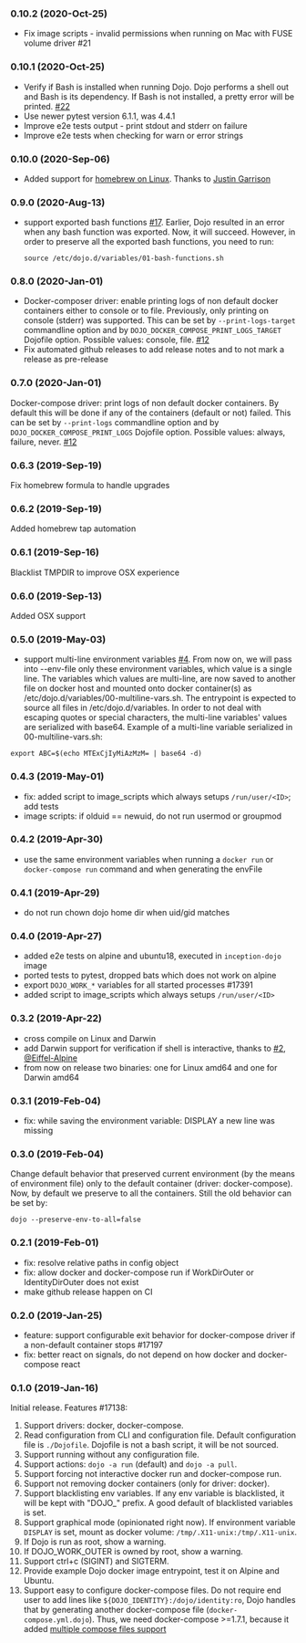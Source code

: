 ### 0.10.2 (2020-Oct-25)

* Fix image scripts - invalid permissions when running on Mac with FUSE volume driver \#21 

### 0.10.1 (2020-Oct-25)

* Verify if Bash is installed when running Dojo. Dojo performs a shell out and Bash is its dependency. If Bash is not installed, a pretty error will be printed. [#22](https://github.com/kudulab/dojo/issues/22)
* Use newer pytest version 6.1.1, was 4.4.1
* Improve e2e tests output - print stdout and stderr on failure
* Improve e2e tests when checking for warn or error strings

### 0.10.0 (2020-Sep-06)

* Added support for [homebrew on Linux](https://github.com/kudulab/dojo/pull/20). Thanks to [Justin Garrison](https://github.com/rothgar)

### 0.9.0 (2020-Aug-13)

* support exported bash functions [#17](https://github.com/kudulab/dojo/issues/17).
   Earlier, Dojo resulted in an error when any bash function was exported. Now,
   it will succeed. However, in order to preserve all the exported bash functions, you
   need to run:
   ```
   source /etc/dojo.d/variables/01-bash-functions.sh
   ```

### 0.8.0 (2020-Jan-01)

* Docker-composer driver: enable printing logs of non default docker containers either to console or to file.
 Previously, only printing on console (stderr) was supported. This can be set by `--print-logs-target`
 commandline option and by `DOJO_DOCKER_COMPOSE_PRINT_LOGS_TARGET` Dojofile option.
 Possible values: console, file. [#12](https://github.com/kudulab/dojo/issues/12)
* Fix automated github releases to add release notes and to not mark a release as pre-release

### 0.7.0 (2020-Jan-01)

Docker-compose driver: print logs of non default docker containers. By default this will be done if any
 of the containers (default or not) failed. This can be set by `--print-logs` commandline option
 and by `DOJO_DOCKER_COMPOSE_PRINT_LOGS` Dojofile option.
 Possible values: always, failure, never. [#12](https://github.com/kudulab/dojo/issues/12)

### 0.6.3 (2019-Sep-19)

Fix homebrew formula to handle upgrades

### 0.6.2 (2019-Sep-19)

Added homebrew tap automation

### 0.6.1 (2019-Sep-16)

Blacklist TMPDIR to improve OSX experience

### 0.6.0 (2019-Sep-13)

Added OSX support

### 0.5.0 (2019-May-03)

* support multi-line environment variables [#4](https://github.com/ai-traders/dojo/issues/4).
 From now on, we will pass into --env-file only these environment variables, which value is a single line.
 The variables which values are multi-line, are now saved to another file on docker host and mounted onto
 docker container(s) as /etc/dojo.d/variables/00-multiline-vars.sh. The entrypoint is expected to source
 all files in /etc/dojo.d/variables.
 In order to not deal with escaping quotes or special characters, the multi-line variables' values are
 serialized with base64. Example of a multi-line variable serialized in 00-multiline-vars.sh:
 ```
 export ABC=$(echo MTExCjIyMiAzMzM= | base64 -d)
 ```

### 0.4.3 (2019-May-01)

* fix: added script to image_scripts which always setups `/run/user/<ID>`;
 add tests
* image scripts: if olduid == newuid, do not run usermod or groupmod

### 0.4.2 (2019-Apr-30)

* use the same environment variables when running a `docker run` or `docker-compose run` command and
when generating the envFile

### 0.4.1 (2019-Apr-29)

* do not run chown dojo home dir when uid/gid matches

### 0.4.0 (2019-Apr-27)

* added e2e tests on alpine and ubuntu18, executed in `inception-dojo` image
* ported tests to pytest, dropped bats which does not work on alpine
* export `DOJO_WORK_*` variables for all started processes \#17391
* added script to image_scripts which always setups `/run/user/<ID>`

### 0.3.2 (2019-Apr-22)

* cross compile on Linux and Darwin
* add Darwin support for verification if shell is interactive, thanks to [#2](https://github.com/ai-traders/dojo/pull/2), [@Eiffel-Alpine](https://github.com/Eiffel-Alpine)
* from now on release two binaries: one for Linux amd64 and one for Darwin amd64

### 0.3.1 (2019-Feb-04)

* fix: while saving the environment variable: DISPLAY a new line was missing

### 0.3.0 (2019-Feb-04)

Change default behavior that preserved current environment (by the means of environment file) only to the default
container (driver: docker-compose). Now, by default we preserve to all the containers. Still the old behavior can
be set by:
```
dojo --preserve-env-to-all=false
```


### 0.2.1 (2019-Feb-01)

* fix: resolve relative paths in config object
* fix: allow docker and docker-compose run if WorkDirOuter or IdentityDirOuter does not exist
* make github release happen on CI

### 0.2.0 (2019-Jan-25)

* feature: support configurable exit behavior for docker-compose driver if a non-default container stops #17197
* fix: better react on signals, do not depend on how docker and docker-compose react

### 0.1.0 (2019-Jan-16)

Initial release. Features #17138:
   1. Support drivers: docker, docker-compose.
   1. Read configuration from CLI and configuration file. Default configuration file is `./Dojofile`. Dojofile is not a bash script, it will be not sourced.
   1. Support running without any configuration file.
   1. Support actions: `dojo -a run` (default) and `dojo -a pull`.
   1. Support forcing not interactive docker run and docker-compose run.
   1. Support not removing docker containers (only for driver: docker).
   1. Support blacklisting env variables. If any env variable is blacklisted, it will be kept with "DOJO_" prefix. A good default of blacklisted variables is set.
   1. Support graphical mode (opinionated right now). If environment variable `DISPLAY` is set, mount as docker volume: `/tmp/.X11-unix:/tmp/.X11-unix`.
   1. If Dojo is run as root, show a warning.
   1. If DOJO_WORK_OUTER is owned by root, show a warning.
   1. Support ctrl+c (SIGINT) and SIGTERM.
   1. Provide example Dojo docker image entrypoint, test it on Alpine and Ubuntu.
   1. Support easy to configure docker-compose files. Do not require end user to add lines like `${DOJO_IDENTITY}:/dojo/identity:ro`,
      Dojo handles that by generating another docker-compose file (`docker-compose.yml.dojo`).
      Thus, we need docker-compose >=1.7.1, because it added [multiple compose files support](https://docs.docker.com/compose/extends/#multiple-compose-files)
